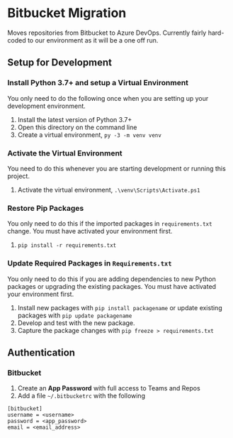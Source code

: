 # Bitbucket Migration

Moves repositories from Bitbucket to Azure DevOps. Currently fairly hard-coded
to our environment as it will be a one off run.

## Setup for Development

### Install Python 3.7+ and setup a Virtual Environment

You only need to do the following once when you are setting up your development
environment.

1. Install the latest version of Python 3.7+
2. Open this directory on the command line
4. Create a virtual environment, `py -3 -m venv venv`

### Activate the Virtual Environment

You need to do this whenever you are starting development or running this project.

1. Activate the virtual environment, `.\venv\Scripts\Activate.ps1`

### Restore Pip Packages

You only need to do this if the imported packages in `requirements.txt` change. You
must have activated your environment first.

1. `pip install -r requirements.txt`

### Update Required Packages in `Requirements.txt`

You only need to do this if you are adding dependencies to new Python packages
or upgrading the existing packages. You must have activated your environment first.

1. Install new packages with `pip install packagename` or update existing packages
with `pip update packagename`
2. Develop and test with the new package.
3. Capture the package changes with `pip freeze > requirements.txt`

## Authentication

### Bitbucket

1. Create an **App Password** with full access to Teams and Repos
2. Add a file `~/.bitbucketrc` with the following

```
[bitbucket]
username = <username>
password = <app_password>
email = <email_address>
```